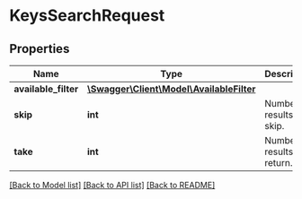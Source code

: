 # KeysSearchRequest

## Properties
Name | Type | Description | Notes
------------ | ------------- | ------------- | -------------
**available_filter** | [**\Swagger\Client\Model\AvailableFilter**](AvailableFilter.md) |  | 
**skip** | **int** | Number of results to skip. | 
**take** | **int** | Number of results to return. | 

[[Back to Model list]](../README.md#documentation-for-models) [[Back to API list]](../README.md#documentation-for-api-endpoints) [[Back to README]](../README.md)


